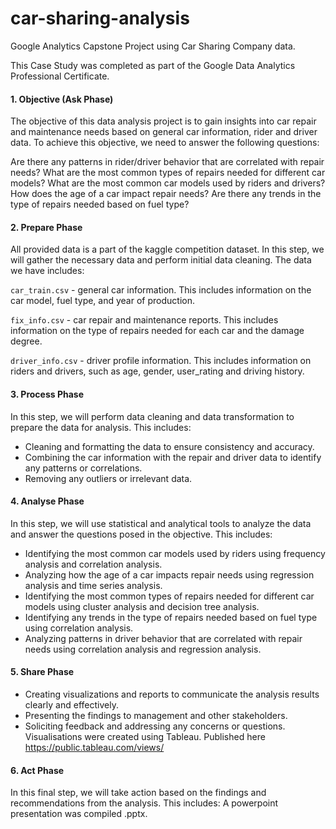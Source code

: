 # car-sharing-analysis
Google Analytics Capstone Project using Car Sharing Company data.

This Case Study was completed as part of the Google Data Analytics Professional Certificate.

#### 1. Objective (Ask Phase)

The objective of this data analysis project is to gain insights into car repair and maintenance needs based on general car information, rider and driver data. To achieve this objective, we need to answer the following questions:

Are there any patterns in rider/driver behavior that are correlated with repair needs?
What are the most common types of repairs needed for different car models?
What are the most common car models used by riders and drivers?
How does the age of a car impact repair needs?
Are there any trends in the type of repairs needed based on fuel type?


#### 2. Prepare Phase

All provided data is a part of the kaggle competition dataset.
In this step, we will gather the necessary data and perform initial data cleaning. The data we have includes:

```car_train.csv``` - general car information.
This includes information on the car model, fuel type, and year of production.

```fix_info.csv``` - car repair and maintenance reports. 
This includes information on the type of repairs needed for each car and the damage degree.

```driver_info.csv``` - driver profile information. 
This includes information on riders and drivers, such as age, gender, user_rating and driving history.


#### 3. Process Phase

In this step, we will perform data cleaning and data transformation to prepare the data for analysis. This includes:

- Cleaning and formatting the data to ensure consistency and accuracy.
- Combining the car information with the repair and driver data to identify any patterns or correlations.
- Removing any outliers or irrelevant data.


#### 4. Analyse Phase

In this step, we will use statistical and analytical tools to analyze the data and answer the questions posed in the objective. This includes:

- Identifying the most common car models used by riders using frequency analysis and correlation analysis.
- Analyzing how the age of a car impacts repair needs using regression analysis and time series analysis.
- Identifying the most common types of repairs needed for different car models using cluster analysis and decision tree analysis.
- Identifying any trends in the type of repairs needed based on fuel type using correlation analysis.
- Analyzing patterns in driver behavior that are correlated with repair needs using correlation analysis and regression analysis.


#### 5. Share Phase

- Creating visualizations and reports to communicate the analysis results clearly and effectively.
- Presenting the findings to management and other stakeholders.
- Soliciting feedback and addressing any concerns or questions.
Visualisations were created using Tableau. Published here https://public.tableau.com/views/

#### 6. Act Phase

In this final step, we will take action based on the findings and recommendations from the analysis. This includes:
A powerpoint presentation was compiled .pptx.

